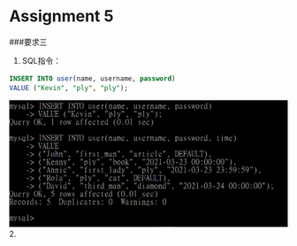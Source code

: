 # Assignment 5

###要求三
1. SQL指令：
```SQL
INSERT INTO user(name, username, password)
VALUE ("Kevin", "ply", "ply");
```
![GITHUB](photo/3-1.png)
2. 
